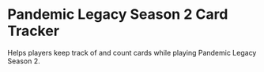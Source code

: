 # Pandemic Legacy Season 2 Card Tracker

Helps players keep track of and count cards while playing Pandemic Legacy Season 2.